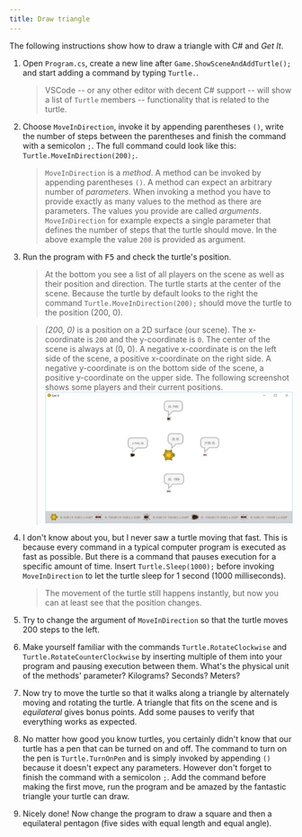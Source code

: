 ```yaml
---
title: Draw triangle
---
```


The following instructions show how to draw a triangle with C# and *Get It*.

1. Open `Program.cs`, create a new line after `Game.ShowSceneAndAddTurtle();` and start adding a command by typing `Turtle.`.
    > VSCode -- or any other editor with decent C# support -- will show a list of `Turtle` members -- functionality that is related to the turtle.
1. Choose `MoveInDirection`, invoke it by appending parentheses `()`, write the number of steps between the parentheses and finish the command with a semicolon `;`. The full command could look like this: `Turtle.MoveInDirection(200);`.
    > `MoveInDirection` is a *method*. A method can be invoked by appending parentheses `()`. A method can expect an arbitrary number of *parameters*. When invoking a method you have to provide exactly as many values to the method as there are parameters. The values you provide are called *arguments*. `MoveInDirection` for example expects a single parameter that defines the number of steps that the turtle should move. In the above example the value `200` is provided as argument.
1. Run the program with <kbd>F5</kbd> and check the turtle's position.
    > At the bottom you see a list of all players on the scene as well as their position and direction. The turtle starts at the center of the scene. Because the turtle by default looks to the right the command `Turtle.MoveInDirection(200);` should move the turtle to the position (200, 0).

    > *(200, 0)* is a position on a 2D surface (our scene). The x-coordinate is `200` and the y-coordinate is `0`. The center of the scene is always at (0, 0). A negative x-coordinate is on the left side of the scene, a positive x-coordinate on the right side. A negative y-coordinate is on the bottom side of the scene, a positive y-coordinate on the upper side. The following screenshot shows some players and their current positions. ![Coordinate system](coordinate-system.png)
1. I don't know about you, but I never saw a turtle moving that fast. This is because every command in a typical computer program is executed as fast as possible. But there is a command that pauses execution for a specific amount of time. Insert `Turtle.Sleep(1000);` before invoking `MoveInDirection` to let the turtle sleep for 1 second (1000 milliseconds).
    > The movement of the turtle still happens instantly, but now you can at least see that the position changes.
1. Try to change the argument of `MoveInDirection` so that the turtle moves 200 steps to the left.
1. Make yourself familiar with the commands `Turtle.RotateClockwise` and `Turtle.RotateCounterClockwise` by inserting multiple of them into your program and pausing execution between them. What's the physical unit of the methods' parameter? Kilograms? Seconds? Meters?
1. Now try to move the turtle so that it walks along a triangle by alternately moving and rotating the turtle. A triangle that fits on the scene and is *equilateral* gives bonus points. Add some pauses to verify that everything works as expected.
1. No matter how good you know turtles, you certainly didn't know that our turtle has a pen that can be turned on and off. The command to turn on the pen is `Turtle.TurnOnPen` and is simply invoked by appending `()` because it doesn't expect any parameters. However don't forget to finish the command with a semicolon `;`. Add the command before making the first move, run the program and be amazed by the fantastic triangle your turtle can draw.
1. Nicely done! Now change the program to draw a square and then a equilateral pentagon (five sides with equal length and equal angle).
